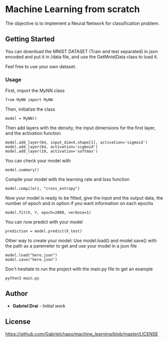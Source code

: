 # Machine Learning from scratch

The objective is to implement a Neural Network for classification problem.

## Getting Started

You can download the MNIST DATASET (Train and test separated) in json encoded and put it in /data file, and use the GetMnistData class to load it.

Feel free to use your own dataset.

### Usage

First, import the MyNN class
```
from MyNN import MyNN
```
Then, initialize the class
```
model = MyNN()
```
Then add layers with the density, the input dimensions for the first layer, and the activation function
```
model.add_layer(64, input_dim=X.shape[1], activation='sigmoid')
model.add_layer(64, activation='sigmoid')
model.add_layer(10, activation='softmax')
```
You can check your model with
```
model.summary()
```
Compile your model with the learning rate and loss function
```
model.compile(1, "cross_entropy")
```
Now your model is ready to be fitted, give the input and the output data, the number of epoch and in option if you want information on each epochs
```
model.fit(X, Y, epoch=2000, verbose=1)
```
You can now predict with your model
```
prediction = model.predict(X_test)
```

Other way to create your model:
Use model.load() and model.save() with the path as a paremeter to get and use your model in a json file
```
model.load("here.json")
model.save("here.json")
```

Don't hesitate to run the project with the main.py file to get an example
```
python3 main.py
```

## Author

* **Gabriel Drai** - *Initial work* 

## License

https://github.com/Gabrielchapo/machine_learning/blob/master/LICENSE

